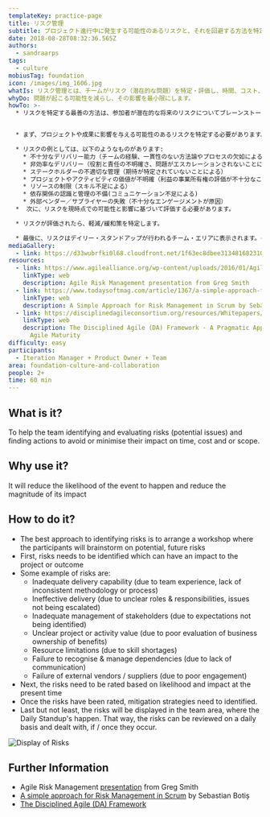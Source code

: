 ```yaml
---
templateKey: practice-page
title: リスク管理
subtitle: プロジェクト進行中に発生する可能性のあるリスクと、それを回避する方法を特定する。発生しつつあるリスクは問題となる。
date: 2018-08-28T08:32:36.565Z
authors:
  - sandraarps
tags:
  - culture
mobiusTag: foundation
icon: /images/img_1606.jpg
whatIs: リスク管理とは、チームがリスク（潜在的な問題）を特定・評価し、時間、コスト、スコープへの影響を回避または最小化するためのアクションを見つけるのを支援することです。
whyDo: 問題が起こる可能性を減らし、その影響を最小限にします。
howTo: >-
  * リスクを特定する最善の方法は、参加者が潜在的な将来のリスクについてブレーンストーミングを行うワークショップを手配することです。


  * まず、プロジェクトや成果に影響を与える可能性のあるリスクを特定する必要があります。

  * リスクの例としては、以下のようなものがあります:
    * 不十分なデリバリー能力（チームの経験、一貫性のない方法論やプロセスの欠如による）
    * 非効率なデリバリー（役割と責任の不明確さ、問題がエスカレーションされないことによる）
    * ステークホルダーの不適切な管理（期待が特定されていないことによる）
    * プロジェクトやアクティビティの価値が不明確（利益の事業所有権の評価が不十分なことによる）
    * リソースの制限（スキル不足による）
    * 依存関係の認識と管理の不備(コミュニケーション不足による)
    * 外部ベンダー／サプライヤーの失敗（不十分なエンゲージメントが原因）
  *  次に、リスクを現時点での可能性と影響に基づいて評価する必要があります。

  * リスクが評価されたら、軽減/緩和策を特定します。

  * 最後に、リスクはデイリー・スタンドアップが行われるチーム・エリアに表示されます。そうすることで、リスクは日常的に見直され、発生した場合に対処することができます。
mediaGallery:
  - link: https://d33wubrfki0l68.cloudfront.net/1f63ec8dbee313481682310211f24ba74ac91c08/c7c83/images/scaled/img_1606.jpg
resources:
  - link: https://www.agilealliance.org/wp-content/uploads/2016/01/Agile-Risk-Management-Agile-2012.pdf
    linkType: web
    description: Agile Risk Management presentation from Greg Smith
  - link: https://www.todaysoftmag.com/article/1367/a-simple-approach-for-risk-management-in-scrum
    linkType: web
    description: A Simple Approach for Risk Management in Scrum by Sebastian Botis
  - link: https://disciplinedagileconsortium.org/resources/Whitepapers/DA-CMMI-Crosstalk-201607.pdf
    linkType: web
    description: The Disciplined Agile (DA) Framework - A Pragmatic Approach to
      Agile Maturity
difficulty: easy
participants:
  - Iteration Manager + Product Owner + Team
area: foundation-culture-and-collaboration
people: 2+
time: 60 min
---
```

## What is it?

To help the team identifying and evaluating risks (potential issues) and finding actions to avoid or minimise their impact on time, cost and or scope.

## Why use it?

It will reduce the likelihood of the event to happen and reduce the magnitude of its impact

## How to do it?

* The best approach to identifying risks is to arrange a workshop where the participants will brainstorm on potential, future risks
* First, risks needs to be identified which can have an impact to the project or outcome
* Some example of risks are:
  * Inadequate delivery capability (due to team experience, lack of inconsistent methodology or process)
  * Ineffective delivery (due to unclear roles & responsibilities, issues not being escalated)
  * Inadequate management of stakeholders (due to expectations not being identified)
  * Unclear project or activity value (due to poor evaluation of business ownership of benefits)
  * Resource limitations (due to skill shortages)
  * Failure to recognise & manage dependencies (due to lack of communication)
  * Failure of external vendors / suppliers (due to poor engagement)
* Next, the risks need to be rated based on likelihood and impact at the present time
* Once the risks have been rated, mitigation strategies need to identified.
* Last but not least, the risks will be displayed in the team area, where the Daily Standup's happen. That way, the risks can be reviewed on a daily basis and dealt with, if / once they occur.

![Display of Risks](/images/img_1606.jpg)

## Further Information

* Agile Risk Management [presentation](https://www.agilealliance.org/wp-content/uploads/2016/01/Agile-Risk-Management-Agile-2012.pdf) from Greg Smith
* [A simple approach for Risk Management in Scrum](https://www.todaysoftmag.com/article/1367/a-simple-approach-for-risk-management-in-scrum) by Sebastian Botiș
* [The Disciplined Agile (DA) Framework](http://www.disciplinedagiledelivery.com/agile-risk-management/)
